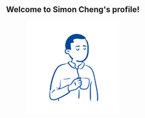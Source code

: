 <h2 align="center">Welcome to Simon Cheng's profile!</h2>
<div style="
  width:50%; 
  display:block;
  margin-left:auto;
  margin-right:auto;">
  <img src="img/profile3.svg" alt="drawing" />
  </div>

<!--
**simoncheng987/simoncheng987** is a ✨ _special_ ✨ repository because its `README.md` (this file) appears on your GitHub profile.

Here are some ideas to get you started:

- 🔭 I’m currently working on ...
- 🌱 I’m currently learning ...
- 👯 I’m looking to collaborate on ...
- 🤔 I’m looking for help with ...
- 💬 Ask me about ...
- 📫 How to reach me: ...
- 😄 Pronouns: ...
- ⚡ Fun fact: ...
-->
